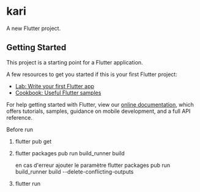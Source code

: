 # kari

A new Flutter project.

## Getting Started

This project is a starting point for a Flutter application.

A few resources to get you started if this is your first Flutter project:

- [Lab: Write your first Flutter app](https://flutter.dev/docs/get-started/codelab)
- [Cookbook: Useful Flutter samples](https://flutter.dev/docs/cookbook)

For help getting started with Flutter, view our
[online documentation](https://flutter.dev/docs), which offers tutorials,
samples, guidance on mobile development, and a full API reference.

Before run

1. flutter pub get

2. flutter packages pub run build_runner build

    en cas d'erreur ajouter le paramètre flutter packages pub run build_runner build --delete-conflicting-outputs

3. flutter run
